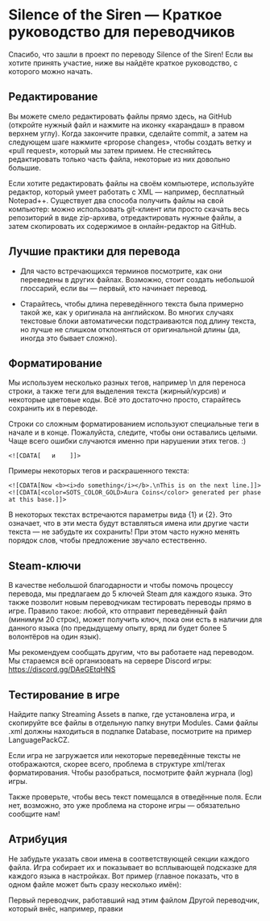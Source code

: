 <h1>Silence of the Siren — Краткое руководство для переводчиков</h1>

Спасибо, что зашли в проект по переводу Silence of the Siren! Если вы хотите принять участие, ниже вы найдёте краткое руководство, с которого можно начать.

<h2>Редактирование</h2>

Вы можете смело редактировать файлы прямо здесь, на GitHub (откройте нужный файл и нажмите на иконку «карандаш» в правом верхнем углу). 
Когда закончите правки, сделайте commit, а затем на следующем шаге нажмите «propose changes», чтобы создать ветку и «pull request», который мы затем примем. Не стесняйтесь редактировать только часть файла, некоторые из них довольно большие.

Если хотите редактировать файлы на своём компьютере, используйте редактор, который умеет работать с XML — например, бесплатный Notepad++. Существует два способа получить файлы на свой компьютер: можно использовать git-клиент или просто скачать весь репозиторий в виде zip-архива, отредактировать нужные файлы, а затем скопировать их содержимое в онлайн-редактор на GitHub.

<h2>Лучшие практики для перевода</h2>

- Для часто встречающихся терминов посмотрите, как они переведены в других файлах. Возможно, стоит создать небольшой глоссарий, если вы — первый, кто начинает перевод.

- Старайтесь, чтобы длина переведённого текста была примерно такой же, как у оригинала на английском. Во многих случаях текстовые блоки автоматически подстраиваются под длину текста, но лучше не слишком отклоняться от оригинальной длины (да, иногда это бывает сложно).

<h2>Форматирование</h2>
Мы используем несколько разных тегов, например \n для переноса строки, а также теги для выделения текста (жирный/курсив) и некоторые цветовые коды. Всё это достаточно просто, старайтесь сохранить их в переводе.

Строки со сложным форматированием используют специальные теги в начале и в конце. Пожалуйста, следите, чтобы они оставались целыми. Чаще всего ошибки случаются именно при нарушении этих тегов. :)

    <![CDATA[   и    ]]>

Примеры некоторых тегов и раскрашенного текста:

    <![CDATA[Now <b><i>do something</i></b>.\nThis is on the next line.]]>
    <![CDATA[<color=SOTS_COLOR_GOLD>Aura Coins</color> generated per phase at this base.]]>

В некоторых текстах встречаются параметры вида {1} и {2}. Это означает, что в эти места будут вставляться имена или другие части текста — не забудьте их сохранить! При этом часто нужно менять порядок слов, чтобы предложение звучало естественно.

<h2>Steam-ключи</h2>

В качестве небольшой благодарности и чтобы помочь процессу перевода, мы предлагаем до 5 ключей Steam для каждого языка. Это также позволит новым переводчикам тестировать переводы прямо в игре. 
Правило такое: любой, кто отправит переведённый файл (минимум 20 строк), может получить ключ, пока они есть в наличии для данного языка (по предыдущему опыту, вряд ли будет более 5 волонтёров на один язык).

Мы рекомендуем сообщать другим, что вы работаете над переводом. Мы стараемся всё организовать на сервере Discord игры: 
https://discord.gg/DAeGEtqHNS

<h2>Тестирование в игре</h2>

Найдите папку Streaming Assets в папке, где установлена игра, и скопируйте все файлы в отдельную папку внутри Modules. Сами файлы .xml должны находиться в подпапке Database, посмотрите на пример LanguagePackCZ.

Если игра не загружается или некоторые переведённые тексты не отображаются, скорее всего, проблема в структуре xml/тегах форматирования. Чтобы разобраться, посмотрите файл журнала (log) игры.

Также проверьте, чтобы весь текст помещался в отведённые поля. Если нет, возможно, это уже проблема на стороне игры — обязательно сообщите нам!

<h2>Атрибуция</h2>

Не забудьте указать свои имена в соответствующей секции каждого файла. Игра собирает их и показывает во всплывающей подсказке для каждого языка в настройках. 
Вот пример (главное показать, что в одном файле может быть сразу несколько имён):

<Contributors>
    <Name>Первый переводчик, работавший над этим файлом</Name>
    <Name>Другой переводчик, который внёс, например, правки</Name>
</Contributors>
